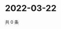 # 2022-03-22

共 0 条

<!-- BEGIN WEIBO -->
<!-- 最后更新时间 Tue Mar 22 2022 21:27:29 GMT+0800 (China Standard Time) -->

<!-- END WEIBO -->

